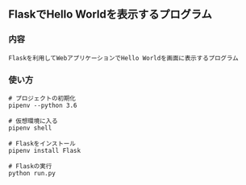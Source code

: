 ## FlaskでHello Worldを表示するプログラム
### 内容
```
Flaskを利用してWebアプリケーションでHello Worldを画面に表示するプログラム
```

### 使い方
```
# プロジェクトの初期化
pipenv --python 3.6

# 仮想環境に入る
pipenv shell

# Flaskをインストール
pipenv install Flask

# Flaskの実行
python run.py
```
